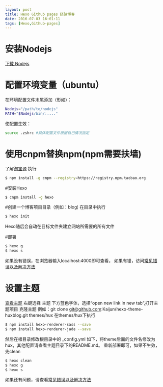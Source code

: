 ```yaml
---
layout: post
title: Hexo Github pages 搭建博客
date: 2016-07-03 16:01:11
tags: [Hexo,Github-pages]
---
```


# 安装Nodejs
[下载 Nodejs ](https://nodejs.org/en/)

# 配置环境变量（ubuntu）

在环境配置文件末尾添加（形如）：
```bash
Nodejs="/path/to/nodejs"   
PATH="$Nodejs/bin/:...."  
```
使配置生效：
```bash
source .zshrc #具体配置文件根据自己情况指定
```
# 使用cnpm替换npm(npm需要扶墙)
了解[淘宝源](https://npm.taobao.org)
执行
```bash
$ npm install -g cnpm --registry=https://registry.npm.taobao.org
```
#安装Hexo
```bash
$ cnpm install -g hexo
```
#创建一个博客项目目录（例如：blog)
在目录中执行
```bash
$ hexo init
```
Hexo随后会自动在目标文件夹建立网站所需要的所有文件

#部署
```bash
$ hexo g
$ hexo s
```
如果没有错误，在浏览器输入localhost:4000即可查看，
如果有错，访问[常见错误以及解决方法](https://hexo.io/docs/troubleshooting.html)

# 设置主题
[查看主题](https://hexo.io/themes)
右键选择 主题 下方蓝色字体，选择“open new link in new tab”,打开主题项目
克隆主题 例如：git clone git@github.com:Kaijun/hexo-theme-huxblog.git themes/hux
在themes/hux下执行
```bash
$ npm install hexo-renderer-sass --save
$ npm install hexo-renderer-jade --save
```
然后在根目录修改根目录中的 _config.yml 如下，将theme后面的文件名修改为hux，其他配置请查看主题目录下的README.md。
重新部署即可，如果不生效，先clean
```bash
$ hexo clean
$ hexo g
$ hexo s
```
如果还有问题，请查看[常见错误以及解决方法](https://hexo.io/docs/troubleshooting.html)
